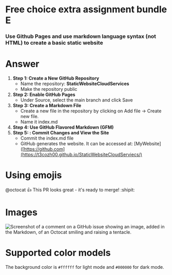 # Free choice extra assignment bundle E
### Use Github Pages and use markdown language syntax (not HTML) to create a basic static website

# Answer
1. **Step 1: Create a New GitHub Repository**
   - Name the repository: **StaticWebsiteCloudServices**
   - Make the repository public
2. **Step 2: Enable GitHub Pages**
   - Under Source, select the main branch and click Save
3. **Step 3: Create a Markdown File**
   - Create a new file in the repository by clicking on Add file → Create new file.
   - Name it index.md
4. **Step 4: Use GitHub Flavored Markdown (GFM)**
5. **Step 5: : Commit Changes and View the Site**
   - Commit the index.md file
   - GitHub generates  the website. It can be accessed at: [MyWebsite]([https://github.com](https://t3cozh00.github.io/StaticWebsiteCloudServiecs/)

# Using emojis
@octocat :+1: This PR looks great - it's ready to merge! :shipit:

# Images
![Screenshot of a comment on a GitHub issue showing an image, added in the Markdown, of an Octocat smiling and raising a tentacle.](https://myoctocat.com/assets/images/base-octocat.svg)

# Supported color models
The background color is `#ffffff` for light mode and `#000000` for dark mode.





